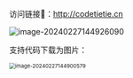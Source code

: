 访问链接🔗：http://codetietie.cn

![image-20240227144926090](http://panpan.dapanna.cn//image-20240227144926090.png)

支持代码下载为图片：

<img src="http://panpan.dapanna.cn//image-20240227144900579.png" alt="image-20240227144900579" style="zoom: 67%;" />
